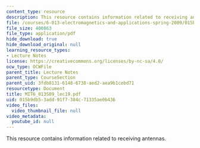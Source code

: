 ```yaml
---
content_type: resource
description: This resource contains information related to receiving antennas.
file: /courses/6-013-electromagnetics-and-applications-spring-2009/015b9db53add91f7384c71335ae0b436_MIT6_013S09_lec19.pdf
file_size: 400863
file_type: application/pdf
hide_download: true
hide_download_original: null
learning_resource_types:
- Lecture Notes
license: https://creativecommons.org/licenses/by-nc-sa/4.0/
ocw_type: OCWFile
parent_title: Lecture Notes
parent_type: CourseSection
parent_uid: 3fdb8131-6148-6738-aed2-aea9b1cebd71
resourcetype: Document
title: MIT6_013S09_lec19.pdf
uid: 015b9db5-3add-91f7-384c-71335ae0b436
video_files:
  video_thumbnail_file: null
video_metadata:
  youtube_id: null
---
```

This resource contains information related to receiving antennas.
